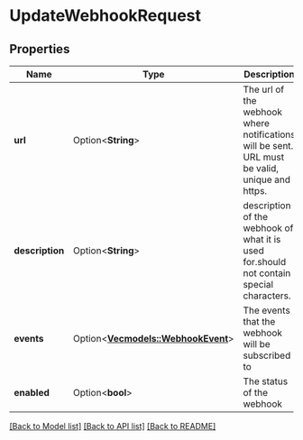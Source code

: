 # UpdateWebhookRequest

## Properties

Name | Type | Description | Notes
------------ | ------------- | ------------- | -------------
**url** | Option<**String**> | The url of the webhook where notifications will be sent. URL must be valid, unique and https. | [optional]
**description** | Option<**String**> | description of the webhook of what it is used for.should not contain special characters. | [optional]
**events** | Option<[**Vec<models::WebhookEvent>**](WebhookEvent.md)> | The events that the webhook will be subscribed to | [optional]
**enabled** | Option<**bool**> | The status of the webhook | [optional]

[[Back to Model list]](../README.md#documentation-for-models) [[Back to API list]](../README.md#documentation-for-api-endpoints) [[Back to README]](../README.md)


